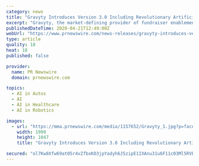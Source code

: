 ```yaml
---
category: news
title: "Gravyty Introduces Version 3.0 Including Revolutionary Artificial Intelligence Crisis Management Tools to Fundraisers Managing Response to COVID-19"
excerpt: "Gravyty, the market-defining provider of fundraiser enablement powered by artificial intelligence (AI), today announced new"
publishedDateTime: 2020-04-21T12:49:00Z
webUrl: "https://www.prnewswire.com/news-releases/gravyty-introduces-version-3-0-including-revolutionary-artificial-intelligence-crisis-management-tools-to-fundraisers-managing-response-to-covid-19--301044236.html"
type: article
quality: 18
heat: 18
published: false

provider:
  name: PR Newswire
  domain: prnewswire.com

topics:
  - AI in Autos
  - AI
  - AI in Healthcare
  - AI in Robotics

images:
  - url: "https://mma.prnewswire.com/media/1157652/Gravyty_1.jpg?p=facebook"
    width: 1999
    height: 1047
    title: "Gravyty Introduces Version 3.0 Including Revolutionary Artificial Intelligence Crisis Management Tools to Fundraisers Managing Response to COVID-19"

secured: "ol7Kw8Xfw69at05r4vZfbxKO3jpYadyh6J5zipE1IXAnu31u6F11c03Ml5RVEkO0mlrHFlg9dPHEwmh4JeUKJW3npkCowWilV9C3imKUvOljMFAFBF3zVkAzf6y4Nm0FcDrNiyFNM3qxlhu9bFUrI0dReosexR4yX6gjUASmb0l6Pfql2N393WCPgUTISuJ6Zx310mV9MepFDn4mFshtraBxoU1c6yfHLY6DNebHsrQ1A42K1+hR64dxpLTg1s4Yhk/fsGLuxGyQETRrXI3ttEnbH3r21N40RXbcpywLLhY+uoymanL1LwMksk0DfbFTZHFViSOf+oBxV0a7Tvo96c487Q5YEBnJ+9oYX9/ru6wRYCIGfHQ3hSxwK4CulV0oORUq2t2NApHZXL7o7K6E0jvhsVvX2qn0Zc+ZQgOUjbOMrjfmQWTBEX2jQi/R3rMIX8pzUgFCqZLifDwcAFE/AyP22a9vgsm4tzzayGtp6Hw=;5M6XDjI7wsuKkXPmkyeYzQ=="
---
```


